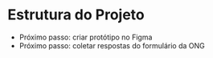 # Estrutura do Projeto

- Próximo passo: criar protótipo no Figma
- Próximo passo: coletar respostas do formulário da ONG
